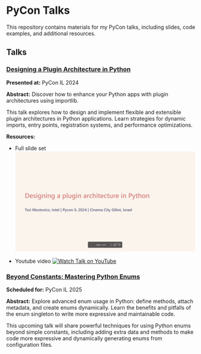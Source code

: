 # PyCon Talks

This repository contains materials for my PyCon talks, including slides, code examples, and additional resources.

## Talks

### [Designing a Plugin Architecture in Python](./designing-a-plugin-architecture/)

**Presented at:** PyCon IL 2024

**Abstract:** Discover how to enhance your Python apps with plugin architectures using importlib.

This talk explores how to design and implement flexible and extensible plugin architectures in Python applications. Learn strategies for dynamic imports, entry points, registration systems, and performance optimizations.

**Resources:**

- Full slide set [![View Full Slide Set](./designing-a-plugin-architecture/slide-preview.png)](https://html-preview.github.io/?url=https%3A%2F%2Fgithub.com%2Ftsvi%2Fpycon%2Fblob%2Fmaster%2Fdesigning-a-plugin-architecture%2Ffull-slides.html)

- Youtube video [![Watch Talk on YouTube](https://img.youtube.com/vi/Gk3-8IKcj3Q/maxresdefault.jpg)](https://www.youtube.com/watch?v=Gk3-8IKcj3Q)

### [Beyond Constants: Mastering Python Enums](./mastering-enums/)

**Scheduled for:** PyCon IL 2025

**Abstract:** Explore advanced enum usage in Python: define methods, attach metadata, and create enums dynamically. Learn the benefits and pitfalls of the enum singleton to write more expressive and maintainable code.

This upcoming talk will share powerful techniques for using Python enums beyond simple constants, including adding extra data and methods to make code more expressive and dynamically generating enums from configuration files.